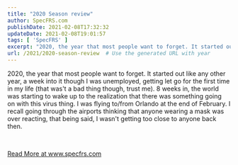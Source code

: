 ```yaml
---
title: "2020 Season review"
author: SpecFRS.com
publishDate: 2021-02-08T17:32:32
updateDate: 2021-02-08T19:01:57
tags: [ 'SpecFRS' ]
excerpt: "2020, the year that most people want to forget. It started out like any other year, a week into it though I was unemployed, getting let go for the first time in my life (that was't a bad thing though, trust me). 8 weeks in, the world was starting to wake up to the realization that there was something going on with this virus thing. I was flying to/from Orlando at the end of February. I recall going through the airports thinking that anyone wearing a mask was over reacting, that being said, I wasn't getting too close to anyone back then.  &nbsp; "
url: /2021/2020-season-review  # Use the generated URL with year
---
```

<p>2020, the year that most people want to forget. It started out like any other year, a week into it though I was unemployed, getting let go for the first time in my life (that was't a bad thing though, trust me). 8 weeks in, the world was starting to wake up to the realization that there was something going on with this virus thing. I was flying to/from Orlando at the end of February. I recall going through the airports thinking that anyone wearing a mask was over reacting, that being said, I wasn't getting too close to anyone back then.</p>  <p>&nbsp;</p>  <a href="https://www.specfrs.com/2020-season-review">Read More at www.specfrs.com</a>

